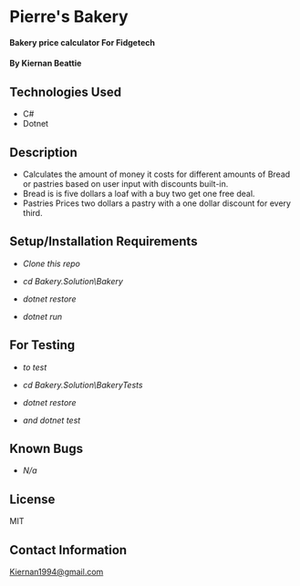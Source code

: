 # Pierre's Bakery

#### Bakery price calculator For Fidgetech

#### By Kiernan Beattie

## Technologies Used

* C#
* Dotnet

## Description

* Calculates the amount of money it costs for different amounts of Bread or pastries based on user input with discounts built-in.
* Bread is is five dollars a loaf with a buy two get one free deal.
* Pastries Prices two dollars a pastry with a one dollar discount for every third.
## Setup/Installation Requirements

* _Clone this repo_

* _cd Bakery.Solution\Bakery_

* _dotnet restore_

* _dotnet run_

## For Testing

* _to test_

* _cd Bakery.Solution\BakeryTests_

* _dotnet restore_

* _and dotnet test_

## Known Bugs

* _N/a_

## License

MIT

## Contact Information
Kiernan1994@gmail.com